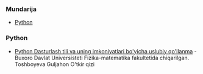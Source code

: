 ### Mundarija

* [Python](#python)


### Python

* [Python Dasturlash tili va uning imkoniyatlari bo'yicha uslubiy qo'llanma](http://ru.diveintopython.net/toc.html) - Buxoro Davlat Universisteti Fizika-matematika fakultetida chiqarilgan. Toshboyeva Guljahon O'tkir qizi
